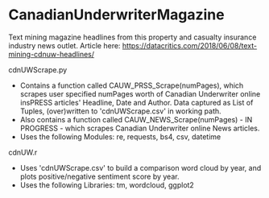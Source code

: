 # CanadianUnderwriterMagazine
Text mining magazine headlines from this property and casualty insurance industry news outlet. Article here: https://datacritics.com/2018/06/08/text-mining-cdnuw-headlines/

cdnUWScrape.py
- Contains a function called CAUW_PRSS_Scrape(numPages), which scrapes user specified numPages worth of Canadian Underwriter online insPRESS  articles' Headline, Date and Author. Data captured as List of Tuples, (over)written to 'cdnUWScrape.csv' in working path.
- Also contains a function called CAUW_NEWS_Scrape(numPages) - IN PROGRESS - which scrapes Canadian Underwriter online News articles.
- Uses the following Modules: re, requests, bs4, csv, datetime

cdnUW.r
- Uses 'cdnUWScrape.csv' to build a comparison word cloud by year, and plots positive/negative sentiment score by year.
- Uses the following Libraries: tm, wordcloud, ggplot2
